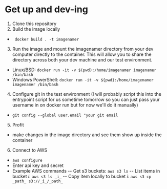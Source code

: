 # Get up and dev-ing

1. Clone this repository
2. Build the image locally 
  - ` docker build . -t imagenamer`
3. Run the image and mount the imagenamer directory from your dev computer directly to the container. This will allow you to share the directory across both your dev machine and our test environment.
  - Linux/BSD: `docker run -it -v $(pwd):/home/imagenamer imagenamer /bin/bash`
  - Windows PowerShell: `docker run -it -v ${pwd}:/home/imagenamer imagenamer /bin/bash`
4. Configure git in the test environment (I will probably script this into the entrypoint script for us sometime tomorrow so you can just pass your username in on docker run but for now we'll do it manually)
  - `git config --global user.email "your git email`
5. Profit
  - make changes in the image directory and see them show up inside the container

6. Connect to AWS
  - `aws configure`
  - Enter api key and secret
  - Example AWS commands
  -- Get s3 buckets: `aws s3 ls`
  -- List items in bucket _i_: `aws s3 ls _i_`
  -- Copy item locally to bucket _i_: `aws s3 cp _path_ s3://_i_/_path_`
